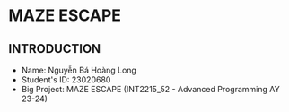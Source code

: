 # MAZE ESCAPE
## INTRODUCTION
- Name: Nguyễn Bá Hoàng Long
- Student's ID: 23020680
- Big Project: MAZE ESCAPE (INT2215_52 - Advanced Programming AY 23-24)


